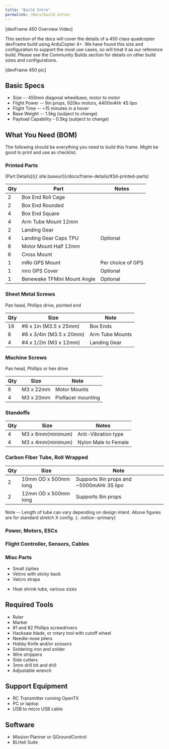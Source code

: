 ```yaml
---
title: "Build Intro"
permalink: /docs/build-intro/
---
```


[devFrame 450 Overview Video]

This section of the docs will cover the details of a 450 class quadcopter devFrame build using ArduCopter 4+.  We have found this size and configuration to support the most use cases, so will treat it as our reference build.  Please see the Community Builds section for details on other build sizes and configurations.

[devFrame 450 pic]

## Basic Specs
- Size -- 450mm diagonal wheelbase, motor to motor
- Flight Power -- 9in props, 920kv motors, 4400mAHr 4S lipo
- Flight Time -- ~15 minutes in a hover
- Base Weight -- 1.5kg (subject to change)
- Payload Capability - 0.5kg (subject to change)

## What You Need (BOM)
The following should be everything you need to build this frame.  Might be good to print and use as checklist.

### Printed Parts
[Part Details]({{ site.baseurl}}/docs/frame-details/#3d-printed-parts)

Qty | Part | Notes 
---|---|---
2 | Box End Roll Cage | 
2 | Box End Rounded | 
4 | Box End Square | 
4 | Arm Tube Mount 12mm | 
2 | Landing Gear | 
4 | Landing Gear Caps TPU | Optional 
8 | Motor Mount Half 12mm | 
6 | Cross Mount | 
1 | mRo GPS Mount | Per choice of GPS 
1 | mro GPS Cover | Optional 
1 | Benewake TFMini Mount Angle | Optional 


### Sheet Metal Screws 
Pan head, Phillips drive, pointed end

Qty | Size | Note
--- | --- | ---
16 | #6 x 1in (M3.5 x 25mm) | Box Ends 
8 | #6 x 3/4in (M3.5 x 20mm) | Arm Tube Mounts
4 | #4 x 1/2in (M3 x 12mm) | Landing Gear

### Machine Screws
Pan head, Phillips or hex drive

Qty | Size | Note
--- | --- | ---
8 | M3 x 22mm  |  Motor Mounts
4 | M3 x 20mm | PixRacer mounting 

### Standoffs

Qty | Size | Notes
--- | --- | ---
4 | M3 x 6mm(minimum) | Anti-Vibration type
4 | M3 x 4mm(minimum) | Nylon Male to Female

### Carbon Fiber Tube, Roll Wrapped

Qty | Size | Note
--- | --- | ---
2 | 10mm OD x 500mm long | Supports 9in props and ~5000mAHr 3S lipo
2 | 12mm OD x 500mm long | Supports 9in props

Note -- Length of tube can vary depending on design intent.  Above figures are for standard stretch X config.
{: .notice--primary}

### Power, Motors, ESCs

### Flight Controller, Sensors, Cables


### Misc Parts
* Small zipties
* Velcro with sticky back
* Velcro straps
- Heat shrink tube, various sizes

## Required Tools
- Ruler
- Marker
- #1 and #2 Phillips screwdrivers
- Hacksaw blade, or rotary tool with cutoff wheel
- Needle-nose pliers
- Hobby Knife and/or scissors
- Soldering iron and solder
- Wire strippers
- Side cutters
- 3mm drill bit and drill
- Adjustable wrench

## Support Equipment
- RC Transmitter running OpenTX
- PC or laptop 
- USB to micro USB cable 

## Software
- Mission Planner or QGroundControl
- BLHeli Suite



